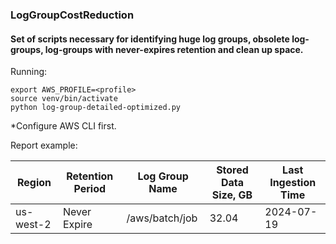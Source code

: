 ### LogGroupCostReduction
#### Set of scripts necessary for identifying huge log groups, obsolete log-groups, log-groups with never-expires retention and clean up space.

Running:
```shell
export AWS_PROFILE=<profile>
source venv/bin/activate
python log-group-detailed-optimized.py
```

*Configure AWS CLI first.

Report example:

| Region    | Retention Period | Log Group Name | Stored Data Size, GB | Last Ingestion Time |
|-----------|------------------|----------------|----------------------|---------------------|
| us-west-2 | Never Expire     | /aws/batch/job | 32.04                | 2024-07-19          |

